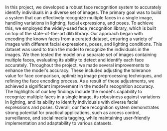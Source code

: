 In this project, we developed a robust face recognition system to accurately identify individuals in a diverse set of images. The primary goal was to build a system that can effectively recognize multiple faces in a single image, handling variations in lighting, facial expressions, and poses. To achieve this, we employed the widely-used face_recognition library, which is built on top of the state-of-the-art dlib library. Our approach began with encoding the known faces from a curated dataset, ensuring a variety of images with different facial expressions, poses, and lighting conditions. This dataset was used to train the model to recognize the individuals in the images. We then tested the model on a separate set of images containing multiple faces, evaluating its ability to detect and identify each face accurately. Throughout the project, we made several improvements to enhance the model's accuracy. These included adjusting the tolerance value for face comparison, optimizing image preprocessing techniques, and refining the face encoding process. As a result of these adjustments, we achieved a significant improvement in the model's recognition accuracy. The highlights of our key findings include the model's capability to recognize multiple faces in a single image, its robustness against variations in lighting, and its ability to identify individuals with diverse facial expressions and poses. Overall, our face recognition system demonstrates strong potential for practical applications, such as access control, surveillance, and social media tagging, while maintaining user-friendly implementation and adaptability to various datasets.
